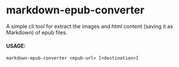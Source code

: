 # markdown-epub-converter

A simple cli tool for extract the images and html content (saving it as Markdown) of epub files.

#### USAGE:

```
markdown-epub-converter <epub-url> [<destination>]
```

